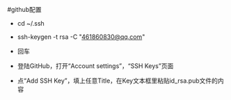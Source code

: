 #github配置

- cd ~/.ssh

- ssh-keygen -t rsa -C "461860830@qq.com"

- 回车

- 登陆GitHub，打开“Account settings”，“SSH Keys”页面

- 点“Add SSH Key”，填上任意Title，在Key文本框里粘贴id_rsa.pub文件的内容
